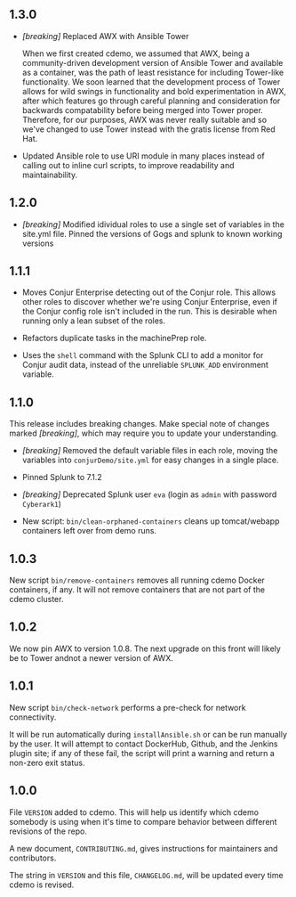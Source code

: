 ## 1.3.0

*   *\[breaking]* Replaced AWX with Ansible Tower
    
    When we first created cdemo, we assumed that AWX, being a community-driven
    development version of Ansible Tower and available as a container, was the
    path of least resistance for including Tower-like functionality. We soon
    learned that the development process of Tower allows for wild swings in
    functionality and bold experimentation in AWX, after which features go
    through careful planning and consideration for backwards compatability
    before being merged into Tower proper. Therefore, for our purposes, AWX was
    never really suitable and so we've changed to use Tower instead with the
    gratis license from Red Hat.
    
*   Updated Ansible role to use URI module in many places instead of calling out
    to inline curl scripts, to improve readability and maintainability.

## 1.2.0

*   *\[breaking]* Modified idividual roles to use a single set of variables in the site.yml file. Pinned the versions of Gogs and splunk to known working versions

## 1.1.1

*   Moves Conjur Enterprise detecting out of the Conjur role. This allows other
    roles to discover whether we're using Conjur Enterprise, even if the Conjur
    config role isn't included in the run. This is desirable when running only a
    lean subset of the roles.

*   Refactors duplicate tasks in the machinePrep role.

*   Uses the `shell` command with the Splunk CLI to add a monitor for Conjur
    audit data, instead of the unreliable `SPLUNK_ADD` environment variable.

## 1.1.0
This release includes breaking changes. Make special note of changes marked
*\[breaking]*, which may require you to update your understanding.

*   *\[breaking]* Removed the default variable files in each role, moving the
    variables into `conjurDemo/site.yml` for easy changes in a single place.

*   Pinned Splunk to 7.1.2

*   *\[breaking]* Deprecated Splunk user `eva` (login as `admin` with password
    `Cyberark1`)

*   New script: `bin/clean-orphaned-containers` cleans up tomcat/webapp
    containers left over from demo runs.

## 1.0.3

New script `bin/remove-containers` removes all running cdemo Docker containers,
if any. It will not remove containers that are not part of the cdemo cluster.

## 1.0.2

We now pin AWX to version 1.0.8. The next upgrade on this front will likely be
to Tower andnot a newer version of AWX.

## 1.0.1

New script `bin/check-network` performs a pre-check for network connectivity.

It will be run automatically during `installAnsible.sh` or can be run manually
by the user. It will attempt to contact DockerHub, Github, and the Jenkins
plugin site; if any of these fail, the script will print a warning and return a
non-zero exit status.

## 1.0.0

File `VERSION` added to cdemo. This will help us identify which cdemo somebody
is using when it's time to compare behavior between different revisions of the
repo.

A new document, `CONTRIBUTING.md`, gives instructions for maintainers and
contributors.

The string in `VERSION` and this file, `CHANGELOG.md`, will be updated every
time cdemo is revised.
